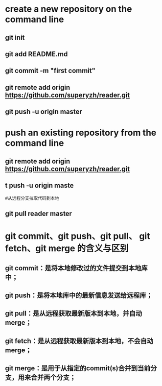 
# create a new repository on the command line
## git init
## git add README.md
## git commit -m "first commit"
## git remote add origin https://github.com/superyzh/reader.git
## git push -u origin master

#  push an existing repository from the command line
## git remote add origin https://github.com/superyzh/reader.git
## t push -u origin maste

#从远程分支拉取代码到本地  
## git pull reader  master  


# git commit、git push、git pull、 git fetch、git merge 的含义与区别

## git commit：是将本地修改过的文件提交到本地库中；
## git push：是将本地库中的最新信息发送给远程库；
## git pull：是从远程获取最新版本到本地，并自动merge；
## git fetch：是从远程获取最新版本到本地，不会自动merge；
## git merge：是用于从指定的commit(s)合并到当前分支，用来合并两个分支；
